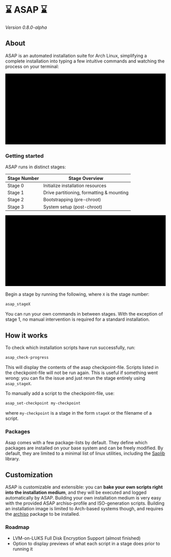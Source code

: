# :hourglass:    ASAP    :hourglass:

*Version 0.8.0-alpha*

## About

ASAP is an automated installation suite for Arch Linux, simplifying a complete
installation into typing a few intuitive commands and watching the process on your
terminal:

![ASAP Demo](/asap/img/stage3.gif)

### Getting started

ASAP runs in distinct stages:

Stage Number | Stage Overview
------------ | --------------
Stage 0 | Initialize installation resources
Stage 1 | Drive partitioning, formatting & mounting
Stage 2 | Bootstrapping (pre-chroot)
Stage 3 | System setup (post-chroot)

![ASAP Demo](/asap/img/stage0.gif)

Begin a stage by running the following, where `X` is the stage number:

```bash
asap_stageX
```

You can run your own commands in between stages. With the exception of stage 1,
no manual intervention is required for a standard installation.

## How it works

To check which installation scripts have run successfully, run:

```bash
asap_check-progress
```

This will display the contents of the asap checkpoint-file. Scripts listed in the
checkpoint-file will not be run again. This is useful if something went wrong: you
can fix the issue and just rerun the stage entirely using `asap_stageX`.

To manually add a script to the checkpoint-file, use:

```bash
asap_set-checkpoint my-checkpoint
```

where `my-checkpoint` is a stage in the form `stageX` or the filename of a script.

### Packages

Asap comes with a few package-lists by default. They define which packages are installed
on your base system and can be freely modified. By default, they are limited to
a minimal list of linux utilities, including the [Saplib](/saplib/README.md) library.

## Customization

ASAP is customizable and extensible: you can **bake your own scripts right into the
installation medium**, and they will be executed and logged automatically by ASAP.
Building your own installation medium is very easy with the provided ASAP
archiso-profile and ISO-generation scripts.
Building an installation image is limited to Arch-based systems though, and requires
the [archiso](https://wiki.archlinux.org/index.php/Archiso) package to be installed.

### Roadmap

- LVM-on-LUKS Full Disk Encryption Support (almost finished)
- Option to display previews of what each script in a stage does prior to running it
